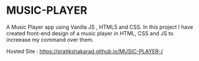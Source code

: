 # MUSIC-PLAYER
A Music Player app using Vanilla JS , HTML5 and CSS.
In this project I have created front-end design of a music player in HTML, CSS and JS to increease my command over them.


Hosted Site : https://pratikshakarad.github.io/MUSIC-PLAYER-/
